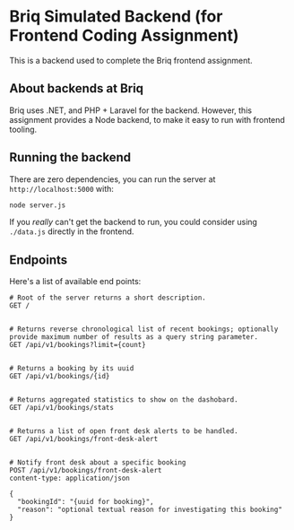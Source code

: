 # Briq Simulated Backend (for Frontend Coding Assignment)

This is a backend used to complete the Briq frontend assignment.

## About backends at Briq

Briq uses .NET, and PHP + Laravel for the backend. However, this assignment provides a Node backend, to make it easy to run with frontend tooling.

## Running the backend

There are zero dependencies, you can run the server at `http://localhost:5000` with:

```bash
node server.js
```

If you _really_ can't get the backend to run, you could consider using `./data.js` directly in the frontend.

## Endpoints

Here's a list of available end points:

```http
# Root of the server returns a short description.
GET /


# Returns reverse chronological list of recent bookings; optionally provide maximum number of results as a query string parameter.
GET /api/v1/bookings?limit={count}


# Returns a booking by its uuid
GET /api/v1/bookings/{id}


# Returns aggregated statistics to show on the dashobard.
GET /api/v1/bookings/stats


# Returns a list of open front desk alerts to be handled.
GET /api/v1/bookings/front-desk-alert


# Notify front desk about a specific booking
POST /api/v1/bookings/front-desk-alert
content-type: application/json

{
  "bookingId": "{uuid for booking}",
  "reason": "optional textual reason for investigating this booking"
}
```

